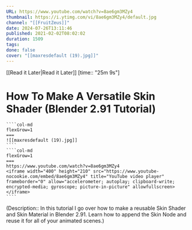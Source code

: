 ```yaml
---
URL: https://www.youtube.com/watch?v=8ae6gm3MZy4
thumbnail: https://i.ytimg.com/vi/8ae6gm3MZy4/default.jpg
channel: "[[FruitZeus]]"
date: 2024-07-26T13:11:46
published: 2021-02-02T08:02:02
duration: 1509
tags: 
done: false
cover: "[[maxresdefault (19).jpg]]"
---
```

[[Read it Later|Read it Later]] [time:: "25m 9s"]
# How To Make A Versatile Skin Shader (Blender 2.91 Tutorial)
`````col
````col-md
flexGrow=1
===
![[maxresdefault (19).jpg]]
````
````col-md
flexGrow=1
===
https://www.youtube.com/watch?v=8ae6gm3MZy4
<iframe width="400" height="210" src="https://www.youtube-nocookie.com/embed/8ae6gm3MZy4" title="YouTube video player" frameborder="0" allow="accelerometer; autoplay; clipboard-write; encrypted-media; gyroscope; picture-in-picture" allowfullscreen></iframe>
````
`````
(Description:: In this tutorial I go over how to make a reusable Skin Shader and Skin Material in Blender 2.91. Learn how to append the Skin Node and reuse it for all of your animated scenes.)
